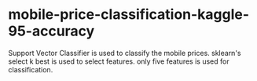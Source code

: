 # mobile-price-classification-kaggle-95-accuracy
Support Vector Classifier is used to classify the mobile prices.
sklearn's select k best is used to select features.
only five features is used for classification.
